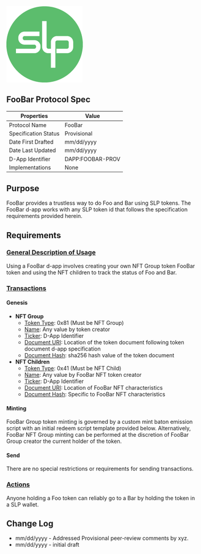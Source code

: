 ![Simple Ledger Protocol](../../images/SLP-logo-solid-200.png)

## FooBar Protocol Spec

| Properties           | Value            |
| -------------------- | ---------------- |
| Protocol Name        | FooBar           |
| Specification Status | Provisional      |
| Date First Drafted   | mm/dd/yyyy       |
| Date Last Updated    | mm/dd/yyyy       |
| D-App Identifier     | DAPP:FOOBAR-PROV |
| Implementations      | None             |

## Purpose

FooBar provides a trustless way to do Foo and Bar using SLP tokens.  The FooBar d-app works with any SLP token id that follows the specification requirements provided herein.



## Requirements

### <u>General Description of Usage</u> 

Using a FooBar d-app involves creating your own NFT Group token FooBar token and using the NFT children to track the status of Foo and Bar.

### <u>Transactions</u>

#### Genesis

* **NFT Group**
  * <u>Token Type</u>: 0x81 (Must be NFT Group)
  * <u>Name</u>: Any value by token creator
  * <u>Ticker</u>: D-App Identifier
  * <u>Document URI</u>: Location of the token document following token document d-app specification
  * <u>Document Hash</u>: sha256 hash value of the token document
* **NFT Children**
  * <u>Token Type</u>: 0x41 (Must be NFT Child)
  * <u>Name</u>: Any value by FooBar NFT token creator
  * <u>Ticker</u>: D-App Identifier
  * <u>Document URI</u>: Location of FooBar NFT characteristics
  * <u>Document Hash</u>: Specific to FooBar NFT characteristics

#### Minting

FooBar Group token minting is governed by a custom mint baton emission script with an initial redeem script template provided below.  Alternatively, FooBar NFT Group minting can be performed at the discretion of FooBar Group creator the current holder of the token.

#### Send

There are no special restrictions or requirements for sending transactions.

### <u>Actions</u>

Anyone holding a Foo token can reliably go to a Bar by holding the token in a SLP wallet.



## Change Log

* mm/dd/yyyy - Addressed Provisional peer-review comments by xyz.
* mm/dd/yyyy - initial draft

